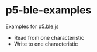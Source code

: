 # p5-ble-examples
Examples for [p5.ble.js](https://github.com/yining1023/p5.ble.js)

- Read from one characteristic
- Write to one characteristic
